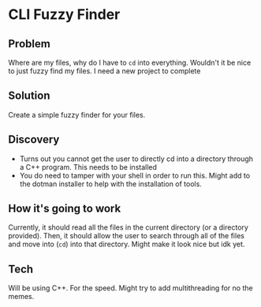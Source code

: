# CLI Fuzzy Finder

## Problem

Where are my files, why do I have to ```cd``` into everything. Wouldn't it be nice to just fuzzy find my files. I need a
new project to complete

## Solution

Create a simple fuzzy finder for your files.

## Discovery

- Turns out you cannot get the user to directly cd into a directory through a C++ program. This needs to be installed
- You do need to tamper with your shell in order to run this. Might add to the dotman installer to help with the
  installation of tools.

## How it's going to work

Currently, it should read all the files in the current directory (or a directory provided). Then, it should allow the
user to search through all of the files and move into (```cd```) into that directory. Might make it look nice but idk
yet.

## Tech

Will be using C++. For the speed. Might try to add multithreading for no the memes.
